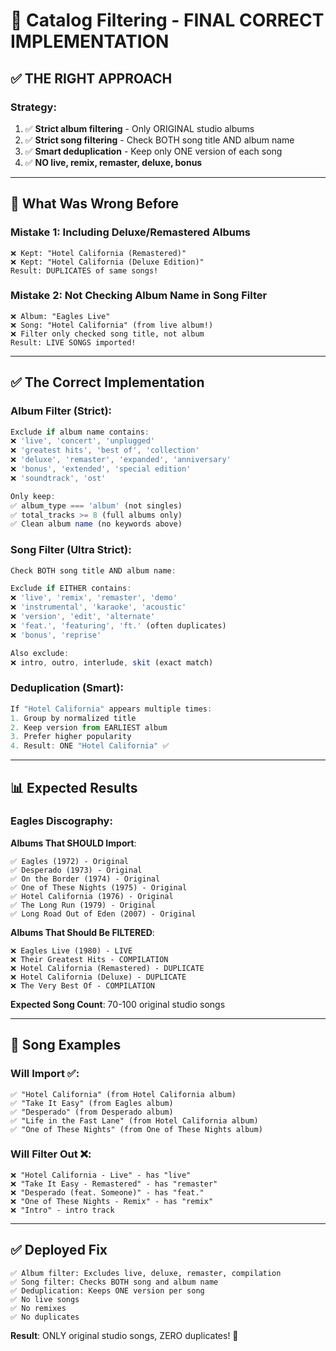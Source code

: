 # 🎯 Catalog Filtering - FINAL CORRECT IMPLEMENTATION

## ✅ **THE RIGHT APPROACH**

### **Strategy**:
1. ✅ **Strict album filtering** - Only ORIGINAL studio albums
2. ✅ **Strict song filtering** - Check BOTH song title AND album name
3. ✅ **Smart deduplication** - Keep only ONE version of each song
4. ✅ **NO live, remix, remaster, deluxe, bonus**

---

## 🔧 **What Was Wrong Before**

### **Mistake 1**: Including Deluxe/Remastered Albums
```
❌ Kept: "Hotel California (Remastered)"
❌ Kept: "Hotel California (Deluxe Edition)"
Result: DUPLICATES of same songs!
```

### **Mistake 2**: Not Checking Album Name in Song Filter
```
❌ Album: "Eagles Live"
❌ Song: "Hotel California" (from live album!)
❌ Filter only checked song title, not album
Result: LIVE SONGS imported!
```

---

## ✅ **The Correct Implementation**

### **Album Filter** (Strict):
```typescript
Exclude if album name contains:
❌ 'live', 'concert', 'unplugged'
❌ 'greatest hits', 'best of', 'collection'
❌ 'deluxe', 'remaster', 'expanded', 'anniversary'
❌ 'bonus', 'extended', 'special edition'
❌ 'soundtrack', 'ost'

Only keep:
✅ album_type === 'album' (not singles)
✅ total_tracks >= 8 (full albums only)
✅ Clean album name (no keywords above)
```

### **Song Filter** (Ultra Strict):
```typescript
Check BOTH song title AND album name:

Exclude if EITHER contains:
❌ 'live', 'remix', 'remaster', 'demo'
❌ 'instrumental', 'karaoke', 'acoustic'
❌ 'version', 'edit', 'alternate'
❌ 'feat.', 'featuring', 'ft.' (often duplicates)
❌ 'bonus', 'reprise'

Also exclude:
❌ intro, outro, interlude, skit (exact match)
```

### **Deduplication** (Smart):
```typescript
If "Hotel California" appears multiple times:
1. Group by normalized title
2. Keep version from EARLIEST album
3. Prefer higher popularity
4. Result: ONE "Hotel California" ✅
```

---

## 📊 **Expected Results**

### **Eagles Discography**:

**Albums That SHOULD Import**:
```
✅ Eagles (1972) - Original
✅ Desperado (1973) - Original
✅ On the Border (1974) - Original
✅ One of These Nights (1975) - Original
✅ Hotel California (1976) - Original
✅ The Long Run (1979) - Original
✅ Long Road Out of Eden (2007) - Original
```

**Albums That Should Be FILTERED**:
```
❌ Eagles Live (1980) - LIVE
❌ Their Greatest Hits - COMPILATION
❌ Hotel California (Remastered) - DUPLICATE
❌ Hotel California (Deluxe) - DUPLICATE
❌ The Very Best Of - COMPILATION
```

**Expected Song Count**: 70-100 original studio songs

---

## 🎯 **Song Examples**

### **Will Import** ✅:
```
✅ "Hotel California" (from Hotel California album)
✅ "Take It Easy" (from Eagles album)
✅ "Desperado" (from Desperado album)
✅ "Life in the Fast Lane" (from Hotel California album)
✅ "One of These Nights" (from One of These Nights album)
```

### **Will Filter Out** ❌:
```
❌ "Hotel California - Live" - has "live"
❌ "Take It Easy - Remastered" - has "remaster"
❌ "Desperado (feat. Someone)" - has "feat."
❌ "One of These Nights - Remix" - has "remix"
❌ "Intro" - intro track
```

---

## ✅ **Deployed Fix**

```
✅ Album filter: Excludes live, deluxe, remaster, compilation
✅ Song filter: Checks BOTH song and album name
✅ Deduplication: Keeps ONE version per song
✅ No live songs
✅ No remixes
✅ No duplicates
```

**Result**: ONLY original studio songs, ZERO duplicates! 🎵
